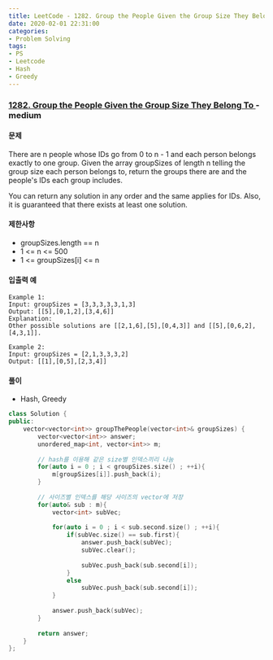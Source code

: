 ```yaml
---
title: LeetCode - 1282. Group the People Given the Group Size They Belong To
date: 2020-02-01 22:31:00
categories:
- Problem Solving
tags:
- PS
- Leetcode
- Hash
- Greedy
---
```


### [ 1282. Group the People Given the Group Size They Belong To ](https://leetcode.com/problems/group-the-people-given-the-group-size-they-belong-to/) - medium

#### 문제

There are n people whose IDs go from 0 to n - 1 and each person belongs exactly to one group. Given the array groupSizes of length n telling the group size each person belongs to, return the groups there are and the people's IDs each group includes.

You can return any solution in any order and the same applies for IDs. Also, it is guaranteed that there exists at least one solution. 

#### 제한사항
  - groupSizes.length == n
  - 1 <= n <= 500
  - 1 <= groupSizes[i] <= n
  
#### 입출력 예

```
Example 1:
Input: groupSizes = [3,3,3,3,3,1,3]
Output: [[5],[0,1,2],[3,4,6]]
Explanation: 
Other possible solutions are [[2,1,6],[5],[0,4,3]] and [[5],[0,6,2],[4,3,1]].

Example 2:
Input: groupSizes = [2,1,3,3,3,2]
Output: [[1],[0,5],[2,3,4]]
```

#### 풀이
  - Hash, Greedy

```cpp
class Solution {
public:
    vector<vector<int>> groupThePeople(vector<int>& groupSizes) {
        vector<vector<int>> answer;
        unordered_map<int, vector<int>> m;
        
        // hash를 이용해 같은 size별 인덱스끼리 나눔
        for(auto i = 0 ; i < groupSizes.size() ; ++i){
            m[groupSizes[i]].push_back(i);
        }
        
        // 사이즈별 인덱스를 해당 사이즈의 vector에 저장
        for(auto& sub : m){
            vector<int> subVec;
            
            for(auto i = 0 ; i < sub.second.size() ; ++i){
                if(subVec.size() == sub.first){
                    answer.push_back(subVec);
                    subVec.clear();
                    
                    subVec.push_back(sub.second[i]);
                }
                else
                    subVec.push_back(sub.second[i]);
            }
            
            answer.push_back(subVec);
        }
        
        return answer;
    }
};
```